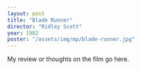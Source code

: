 ```yaml
---
layout: post
title: "Blade Runner"
director: "Ridley Scott"
year: 1982
poster: "/assets/img/mp/blade-runner.jpg"
---
```


My review or thoughts on the film go here.
